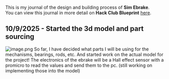 <!--
  ===================    !!READ THIS NOTICE!!   ====================
  DO NOT edit this file manually. Your changes WILL BE OVERWRITTEN!
  This journal is auto generated and updated by Hack Club Blueprint.
  To edit this file, please edit your journal entries on Blueprint.
  ==================================================================
-->

This is my journal of the design and building process of **Sim Ebrake**.  
You can view this journal in more detail on **Hack Club Blueprint** [here](https://blueprint.hackclub.com/projects/362).


## 10/9/2025 - Started the 3d model and part sourcing  

![image.png](https://blueprint.hackclub.com/user-attachments/blobs/proxy/eyJfcmFpbHMiOnsiZGF0YSI6MTMxMCwicHVyIjoiYmxvYl9pZCJ9fQ==--a8d30a4551ce408ef164b63d73dfda106e6d0f4f/image.png)
So far, I have decided what parts I will be using for the mechanisms, bearings, rods, etc. And started work on the actual model for the project! The electronics of the ebrake will be a Hall effect sensor with a promicro to read the values and send them to the pc. (still working on implementing those into the model)  

